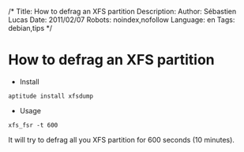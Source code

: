 /*
Title: How to defrag an XFS partition
Description: 
Author: Sébastien Lucas
Date: 2011/02/07
Robots: noindex,nofollow
Language: en
Tags: debian,tips
*/
# How to defrag an XFS partition

*	Install
```
aptitude install xfsdump
```
*	Usage
```
xfs_fsr -t 600
```
It will try to defrag all you XFS partition for 600 seconds (10 minutes).





